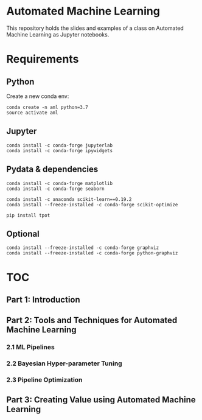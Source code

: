 # Automated Machine Learning

This repository holds the slides and examples of a class on Automated Machine Learning
as Jupyter notebooks. 

# Requirements

## Python

Create a new conda env:

    conda create -n aml python=3.7
    source activate aml

## Jupyter

    conda install -c conda-forge jupyterlab
    conda install -c conda-forge ipywidgets

## Pydata & dependencies

    conda install -c conda-forge matplotlib
    conda install -c conda-forge seaborn

    conda install -c anaconda scikit-learn==0.19.2
    conda install --freeze-installed -c conda-forge scikit-optimize
    
    pip install tpot
    
## Optional

    conda install --freeze-installed -c conda-forge graphviz
    conda install --freeze-installed -c conda-forge python-graphviz
    

# TOC


## Part 1: Introduction

### 


## Part 2: Tools and Techniques for Automated Machine Learning

### 2.1 ML Pipelines
### 2.2 Bayesian Hyper-parameter Tuning
### 2.3 Pipeline Optimization

## Part 3: Creating Value using Automated Machine Learning